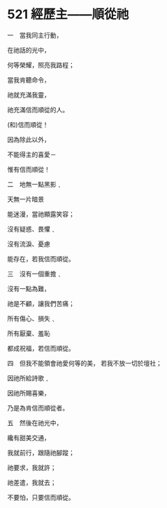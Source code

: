 # 521 經歷主——順從祂

一　當我同主行動，

在祂話的光中，

何等榮耀，照亮我路程；

當我肯聽命令，

祂就充滿我靈，

祂充滿信而順從的人。

(和)信而順從！

因為除此以外，

不能得主的喜愛－

惟有信而順從！

二　地無一點黑影﹑

天無一片暗景

能迷漫，當祂顯露笑容；

沒有疑惑、畏懼﹑

沒有流淚、憂慮

能存在，若我信而順從。

三　沒有一個重擔﹑

沒有一點為難，

祂是不顧，讓我們苦痛；

所有傷心、損失﹑

所有厭棄、羞恥

都成祝福，若信而順從。

四　但我不能領會祂愛何等的美， 若我不放一切於壇社；

因祂所給詩歌﹑

因祂所賜喜樂，

乃是為肯信而順從者。

五　然後在祂光中，

纔有甜美交通，

我就前行，跟隨祂腳蹤；

祂要求，我就許；

祂差遣，我就去；

不要怕，只要信而順從。

